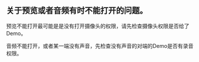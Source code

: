 ## 关于预览或者音频有时不能打开的问题。

预览不能打开最可能是是没有打开摄像头的权限，请先检查摄像头权限是否给了Demo。

音频不能打开，或者某一端没有声音，先检查没有声音的对端的Demo是否有录音权限。